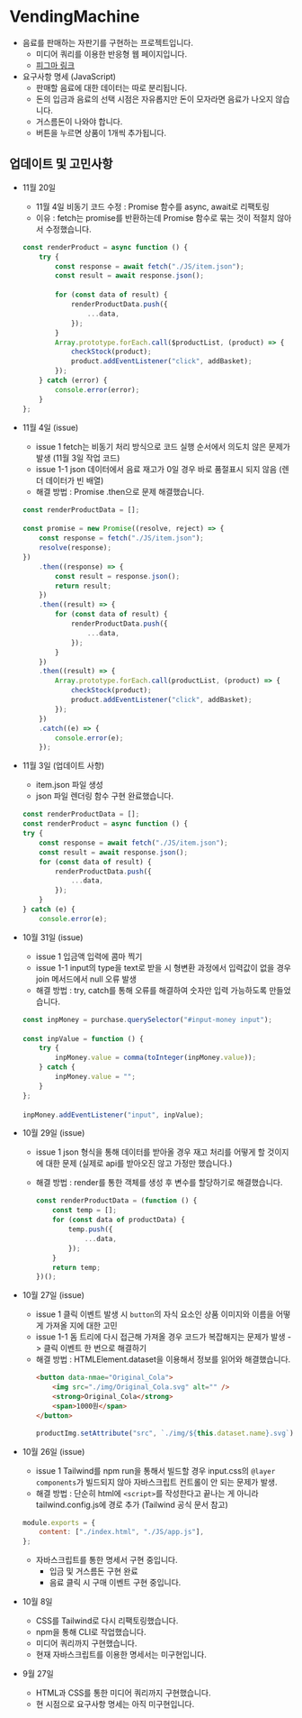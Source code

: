 # VendingMachine

-   음료를 판매하는 자판기를 구현하는 프로젝트입니다.
    -   미디어 쿼리를 이용한 반응형 웹 페이지입니다.
    -   [피그마 링크](https://www.figma.com/file/c4mPUK5xcqzzRVBadSu6BG/%EB%A9%8B%EC%82%AC_%ED%94%84%EB%A1%A0%ED%8A%B8%EC%97%94%EB%93%9C%EC%8A%A4%EC%BF%A8_3%EA%B8%B0?node-id=0%3A1)
-   요구사항 명세 (JavaScript)
    -   판매할 음료에 대한 데이터는 따로 분리됩니다.
    -   돈의 입금과 음료의 선택 시점은 자유롭지만 돈이 모자라면 음료가 나오지 않습니다.
    -   거스름돈이 나와야 합니다.
    -   버튼을 누르면 상품이 1개씩 추가됩니다.

## 업데이트 및 고민사항

-   11월 20일

    -   11월 4일 비동기 코드 수정 : Promise 함수를 async, await로 리팩토링
    -   이유 : fetch는 promise를 반환하는데 Promise 함수로 묶는 것이 적절치 않아서 수정했습니다.

    ```js
    const renderProduct = async function () {
        try {
            const response = await fetch("./JS/item.json");
            const result = await response.json();

            for (const data of result) {
                renderProductData.push({
                    ...data,
                });
            }
            Array.prototype.forEach.call($productList, (product) => {
                checkStock(product);
                product.addEventListener("click", addBasket);
            });
        } catch (error) {
            console.error(error);
        }
    };
    ```

-   11월 4일 (issue)

    -   issue 1 fetch는 비동기 처리 방식으로 코드 실행 순서에서 의도치 않은 문제가 발생 (11월 3일 작업 코드)
    -   issue 1-1 json 데이터에서 음료 재고가 0일 경우 바로 품절표시 되지 않음 (렌더 데이터가 빈 배열)
    -   해결 방법 : Promise .then으로 문제 해결했습니다.

    ```js
    const renderProductData = [];

    const promise = new Promise((resolve, reject) => {
        const response = fetch("./JS/item.json");
        resolve(response);
    })
        .then((response) => {
            const result = response.json();
            return result;
        })
        .then((result) => {
            for (const data of result) {
                renderProductData.push({
                    ...data,
                });
            }
        })
        .then((result) => {
            Array.prototype.forEach.call(productList, (product) => {
                checkStock(product);
                product.addEventListener("click", addBasket);
            });
        })
        .catch((e) => {
            console.error(e);
        });
    ```

-   11월 3일 (업데이트 사항)

    -   item.json 파일 생성
    -   json 파일 렌더링 함수 구현 완료했습니다.

    ```js
    const renderProductData = [];
    const renderProduct = async function () {
    try {
        const response = await fetch("./JS/item.json");
        const result = await response.json();
        for (const data of result) {
            renderProductData.push({
                ...data,
            });
        }
    } catch (e) {
        console.error(e);
    ```

-   10월 31일 (issue)

    -   issue 1 입금액 입력에 콤마 찍기
    -   issue 1-1 input의 type을 text로 받을 시 형변환 과정에서 입력값이 없을 경우 join 메서드에서 null 오류 발생
    -   해결 방법 : try, catch를 통해 오류를 해결하여 숫자만 입력 가능하도록 만들었습니다.

    ```js
    const inpMoney = purchase.querySelector("#input-money input");

    const inpValue = function () {
        try {
            inpMoney.value = comma(toInteger(inpMoney.value));
        } catch {
            inpMoney.value = "";
        }
    };

    inpMoney.addEventListener("input", inpValue);
    ```

-   10월 29일 (issue)

    -   issue 1 json 형식을 통해 데이터를 받아올 경우 재고 처리를 어떻게 할 것이지에 대한 문제 (실제로 api를 받아오진 않고 가정만 했습니다.)
    -   해결 방법 : render를 통한 객체를 생성 후 변수를 할당하기로 해결했습니다.

        ```js
        const renderProductData = (function () {
            const temp = [];
            for (const data of productData) {
                temp.push({
                    ...data,
                });
            }
            return temp;
        })();
        ```

-   10월 27일 (issue)

    -   issue 1 클릭 이벤트 발생 시 `button`의 자식 요소인 상품 이미지와 이름을 어떻게 가져올 지에 대한 고민
    -   issue 1-1 돔 트리에 다시 접근해 가져올 경우 코드가 복잡해지는 문제가 발생 -> 클릭 이벤트 한 번으로 해결하기
    -   해결 방법 : HTMLElement.dataset을 이용해서 정보를 읽어와 해결했습니다.
        ```html
        <button data-nmae="Original_Cola">
            <img src="./img/Original_Cola.svg" alt="" />
            <strong>Original_Cola</strong>
            <span>1000원</span>
        </button>
        ```
        ```js
        productImg.setAttribute("src", `./img/${this.dataset.name}.svg`);
        ```

-   10월 26일 (issue)

    -   issue 1 Tailwind를 npm run을 통해서 빌드할 경우 input.css의 `@layer components`가 빌드되지 않아 자바스크립트 컨트롤이 안 되는 문제가 발생.
    -   해결 방법 : 단순히 html에 `<script>`를 작성한다고 끝나는 게 아니라 tailwind.config.js에 경로 추가 (Tailwind 공식 문서 참고)

    ```js
    module.exports = {
        content: ["./index.html", "./JS/app.js"],
    };
    ```

    -   자바스크립트를 통한 명세서 구현 중입니다.
        -   입금 및 거스름돈 구현 완료
        -   음료 클릭 시 구매 이벤트 구현 중입니다.

-   10월 8일

    -   CSS를 Tailwind로 다시 리팩토링했습니다.
    -   npm을 통해 CLI로 작업했습니다.
    -   미디어 쿼리까지 구현했습니다.
    -   현재 자바스크립트를 이용한 명세서는 미구현입니다.

-   9월 27일
    -   HTML과 CSS를 통한 미디어 쿼리까지 구현했습니다.
    -   현 시점으로 요구사항 명세는 아직 미구현입니다.
